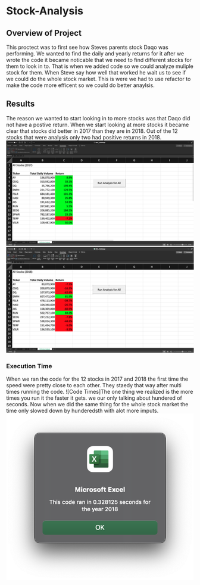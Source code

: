# Stock-Analysis

## Overview of Project
   This proctect was to first see how Steves parents stock Daqo was performing. We wanted to find the daily and yearly returns for it after we wrote the code it became noticable that we need to find different stocks for them to look in to. That is when we added code so we could analyze muliple stock for them. When Steve say how well that worked he wait us to see if we could do the whole stock market. This is were we had to use refactor to make the code more efficent so we could do better anaylsis.
 
 ## Results
   The reason we wanted to start looking in to more stocks was that Daqo did not have a postive return. When we start looking at more stocks it became clear that stocks did better in 2017 than they are in 2018. Out of the 12 stocks that were analysis only two had positive returns in 2018.
 ![This is 2017](2017stocks.png) ![This is 2018](stock2018.png)
 
 ### Execution Time
 When we ran the code for the 12 stocks in 2017 and 2018 the first time the speed were pretty close to each other. They staedy that way after multi times running the code. ![Code Times]The one thing we realized is the more times you run it the faster it gets. we our only talking about hundered of seconds. Now when we did the same thing for the whole stock market the time only slowed down by hunderedsth with alot more imputs. ![code times](resources/VBA_Challenge_2018.png)


